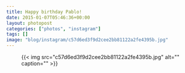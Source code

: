 ```yaml
---
title: Happy birthday Pablo!
date: 2015-01-07T05:46:36+00:00
layout: photopost
categories: ["photos", "instagram"]
tags: []
image: "blog/instagram/c57d6ed3f9d2cee2bb81122a2fe4395b.jpg"
---
```


<figure class="photo photo--square">
  {{< img src="c57d6ed3f9d2cee2bb81122a2fe4395b.jpg" alt="" caption="" >}}

</figure>


